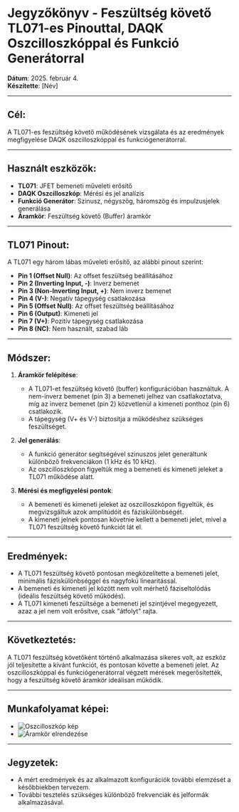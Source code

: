 # Jegyzőkönyv - Feszültség követő TL071-es Pinouttal, DAQK Oszcilloszkóppal és Funkció Generátorral

**Dátum**: 2025. február 4.  
**Készítette**: [Név]

---

## Cél:
A TL071-es feszültség követő működésének vizsgálata és az eredmények megfigyelése DAQK oszcilloszkóppal és funkciógenerátorral.

---

## Használt eszközök:

- **TL071**: JFET bemeneti műveleti erősítő
- **DAQK Oszcilloszkóp**: Mérési és jel analízis
- **Funkció Generátor**: Szinusz, négyszög, háromszög és impulzusjelek generálása
- **Áramkör**: Feszültség követő (Buffer) áramkör

---

## TL071 Pinout:
A TL071 egy három lábas műveleti erősítő, az alábbi pinout szerint:

- **Pin 1 (Offset Null)**: Az offset feszültség beállításához
- **Pin 2 (Inverting Input, -)**: Inverz bemenet
- **Pin 3 (Non-Inverting Input, +)**: Nem inverz bemenet
- **Pin 4 (V-)**: Negatív tápegység csatlakozása
- **Pin 5 (Offset Null)**: Az offset feszültség beállításához
- **Pin 6 (Output)**: Kimeneti jel
- **Pin 7 (V+)**: Pozitív tápegység csatlakozása
- **Pin 8 (NC)**: Nem használt, szabad láb

---

## Módszer:

1. **Áramkör felépítése**:
   - A TL071-et feszültség követő (buffer) konfigurációban használtuk. A nem-inverz bemenet (pin 3) a bemeneti jelhez van csatlakoztatva, míg az inverz bemenet (pin 2) közvetlenül a kimeneti ponthoz (pin 6) csatlakozik.
   - A tápegység (V+ és V-) biztosítja a működéshez szükséges feszültséget.
   
2. **Jel generálás**:
   - A funkció generátor segítségével szinuszos jelet generáltunk különböző frekvenciákon (1 kHz és 10 kHz).
   - Az oszcilloszkópon figyeltük meg a bemeneti és kimeneti jeleket a TL071 működése alatt.

3. **Mérési és megfigyelési pontok**:
   - A bemeneti és kimeneti jeleket az oszcilloszkópon figyeltük, és megvizsgáltuk azok amplitúdóit és fáziskülönbségét.
   - A kimeneti jelnek pontosan követnie kellett a bemeneti jelet, mivel a TL071 feszültség követő funkciót lát el.

---

## Eredmények:

- A TL071 feszültség követő pontosan megközelítette a bemeneti jelet, minimális fáziskülönbséggel és nagyfokú linearitással.
- A bemeneti és kimeneti jel között nem volt mérhető fáziseltolódás (ideális feszültség követő működés).
- A TL071 kimeneti feszültsége a bemeneti jel szintjével megegyezett, azaz a jel nem volt erősítve, csak "átfolyt" rajta.

---

## Következtetés:

A TL071 feszültség követőként történő alkalmazása sikeres volt, az eszköz jól teljesítette a kívánt funkciót, és pontosan követte a bemeneti jelet. Az oszcilloszkóppal és funkciógenerátorral végzett mérések megerősítették, hogy a feszültség követő áramkör ideálisan működik.

---

## Munkafolyamat képei:

- ![Oszcilloszkóp kép](link_a_kepekhez)  
- ![Áramkör elrendezése](link_a_kepekhez)

---

## Jegyzetek:

- A mért eredmények és az alkalmazott konfigurációk további elemzését a későbbiekben tervezem.
- További tesztelés szükséges különböző frekvenciák és jelformák alkalmazásával.

